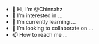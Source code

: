 - 👋 Hi, I’m @Chinnahz
- 👀 I’m interested in ...
- 🌱 I’m currently learning ...
- 💞️ I’m looking to collaborate on ...
- 📫 How to reach me ...

<!---
Chinnahz/Chinnahz is a ✨ special ✨ repository because its `README.md` (this file) appears on your GitHub profile.
You can click the Preview link to take a look at your changes.
--->
